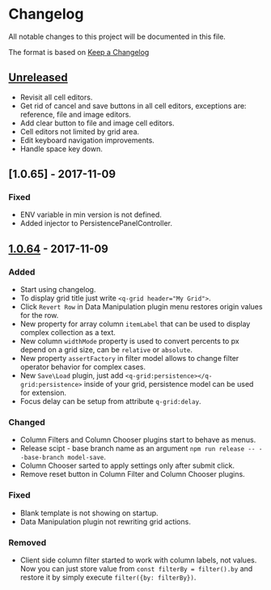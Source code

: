 # Changelog
All notable changes to this project will be documented in this file.

The format is based on [Keep a Changelog](http://keepachangelog.com/en/1.0.0/)

## [Unreleased]
- Revisit all cell editors.
- Get rid of cancel and save buttons in all cell editors, exceptions are: reference, file and image editors.
- Add clear button to file and image cell editors.
- Cell editors not limited by grid area.
- Edit keyboard navigation improvements.
- Handle space key down.

## [1.0.65] - 2017-11-09
### Fixed
- ENV variable in min version is not defined.
- Added injector to PersistencePanelController.

## [1.0.64] - 2017-11-09
### Added
- Start using changelog.
- To display grid title just write `<q-grid header="My Grid">`.
- Click `Revert Row` in Data Manipulation plugin menu restores origin values for the row.
- New property for array column `itemLabel` that can be used to display complex collection as a text.
- New column `widthMode` property is used to convert percents to px depend on a grid size, can be `relative` or `absolute`.
- New property `assertFactory` in filter model allows to change filter operator behavior for complex cases. 
- New `Save\Load` plugin, just add `<q-grid:persistence></q-grid:persistence>` inside of your grid, persistence model can be used for extension.
- Focus delay can be setup from attribute `q-grid:delay`. 

### Changed
- Column Filters and Column Chooser plugins start to behave as menus.
- Release scipt - base branch name as an argument `npm run release -- --base-branch model-save`.
- Column Chooser sarted to apply settings only after submit click.
- Remove reset button in Column Filter and Column Chooser plugins.

### Fixed
- Blank template is not showing on startup.
- Data Manipulation plugin not rewriting grid actions.

### Removed
- Client side column filter started to work with column labels, not values. Now you can just store value from `const filterBy = filter().by` and restore it by simply execute `filter({by: filterBy})`.

[Unreleased]: https://github.com/qgrid/ng/compare/v1.0.65...HEAD
[1.0.64]: https://github.com/qgrid/ng/compare/v1.0.64...v1.0.63
[1.0.64]: https://github.com/qgrid/ng/compare/v1.0.65...v1.0.64
